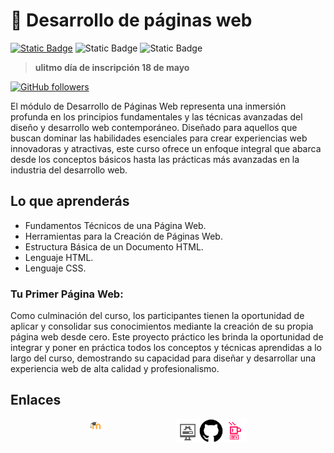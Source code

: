 <!-- En este módulo, exploraremos los fundamentos técnicos y las herramientas necesarias para crear páginas web efectivas y atractivas. Desde entender cómo funciona un navegador hasta dominar los lenguajes de marcado y estilos, este curso te proporcionará las habilidades necesarias para construir tu primera página web. -->

# 🦕 Desarrollo de páginas web
[![Static Badge](https://img.shields.io/badge/Inscribete-formulario-yellow)](https://forms.gle/aUrLSjFNvq3VTKPr6)
![Static Badge](https://img.shields.io/badge/modalidad-sábdos-green)
![Static Badge](https://img.shields.io/badge/horario-10%3A00_a_14%3A00_h-red)

> **ulitmo día de inscripción 18 de mayo**

[![GitHub followers](https://img.shields.io/github/followers/Alfonso6z)](https://github.com/Alfonso6z)


El módulo de Desarrollo de Páginas Web representa una inmersión profunda en los principios fundamentales y las técnicas avanzadas del diseño y desarrollo web contemporáneo. Diseñado para aquellos que buscan dominar las habilidades esenciales para crear experiencias web innovadoras y atractivas, este curso ofrece un enfoque integral que abarca desde los conceptos básicos hasta las prácticas más avanzadas en la industria del desarrollo web.

## Lo que aprenderás
* Fundamentos Técnicos de una Página Web.
* Herramientas para la Creación de Páginas Web.
* Estructura Básica de un Documento HTML.
* Lenguaje HTML.
* Lenguaje CSS.


### Tu Primer Página Web:
Como culminación del curso, los participantes tienen la oportunidad de aplicar y consolidar sus conocimientos mediante la creación de su propia página web desde cero. Este proyecto práctico les brinda la oportunidad de integrar y poner en práctica todos los conceptos y técnicas aprendidas a lo largo del curso, demostrando su capacidad para diseñar y desarrollar una experiencia web de alta calidad y profesionalismo.


## Enlaces

<div style="width:50%; display:flex; margin:auto; justify-content:space-around">
    <a href="http://187.217.4.141/~edc/moodle/"><img src="https://github.com/wolfycode-a6z/actividades-pilares-16s/blob/main/alfonsoGonzalezZempoalteca/edc/assets/moodle.png?raw=true"  style="width:15%"></a>
    <img src="https://github.com/wolfycode-a6z/actividades-pilares-16s/blob/main/alfonsoGonzalezZempoalteca/edc/assets/instalaciones.png?raw=true"  style="width:15%">
    <img src="https://github.com/wolfycode-a6z/actividades-pilares-16s/blob/main/alfonsoGonzalezZempoalteca/edc/assets/github.png?raw=true"  style="width:15%">
    <img src="https://github.com/wolfycode-a6z/actividades-pilares-16s/blob/main/alfonsoGonzalezZempoalteca/edc/assets/desarrollo.png?raw=true"  style="width:15%">
</div>
